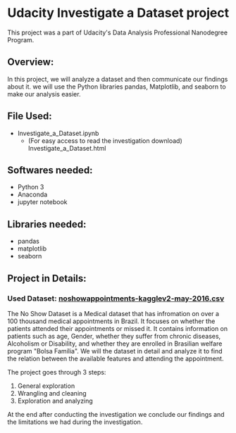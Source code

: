 # Udacity Investigate a Dataset project

This project was a part of Udacity's Data Analysis Professional Nanodegree Program.

## Overview:

In this project, we will analyze a dataset and then communicate our findings about it. we will use the Python libraries pandas, Matplotlib, and seaborn to make our analysis easier.

## File Used:

  - Investigate_a_Dataset.ipynb
    - (For easy access to read the investigation download) Investigate_a_Dataset.html

## Softwares needed:

- Python 3
- Anaconda
- jupyter notebook

## Libraries needed:

- pandas
- matplotlib
- seaborn

## Project in Details:
### Used Dataset: [noshowappointments-kagglev2-may-2016.csv](https://www.kaggle.com/joniarroba/noshowappointments)

The No Show Dataset is a Medical dataset that has infromation on over a 100 thousand medical appointments in Brazil. It focuses on whether the patients attended their appointments or missed it. It contains information on patients such as age, Gender, whether they suffer from chronic diseases, Alcoholism or Disability, and whether they are enrolled in Brasilian welfare program "Bolsa Família". We will the dataset in detail and analyze it to find the relation between the available features and attending the appointment.

The project goes through 3 steps:
  1. General exploration
  2. Wrangling and cleaning
  3. Exploration and analyzing

At the end after conducting the investigation we conclude our findings and the limitations we had during the investigation.
